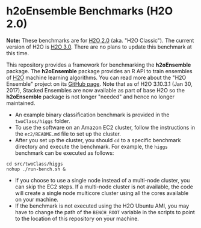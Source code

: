 # h2oEnsemble Benchmarks (H2O 2.0)

**Note:** These benchmarks are for [H2O 2.0](https://github.com/h2oai/h2o-2) (aka. "H2O Classic").  The current version of H2O is [H2O 3.0](https://github.com/h2oai/h2o-3).  There are no plans to update this benchmark at this time. 

This repository provides a framework for benchmarking the **h2oEnsemble** package.  The **h2oEnsemble** package provides an R API to train ensembles of [H2O](https://github.com/h2oai/h2o-2) machine learning algorithms.  You can read more about the "H2O Ensemble" project on its [GitHub page](https://github.com/h2oai/h2o-2/tree/master/R/ensemble). Note that as of H2O 3.10.3.1 (Jan 30, 2017), Stacked Ensembles are now available as part of base H2O so the **h2oEnsemble** package is not longer "needed" and hence no longer maintained. 

- An example binary classification benchmark is provided in the `twoClass/higgs` folder.
- To use the software on an Amazon EC2 cluster, follow the instructions in the `ec2/README.md` file to set up the cluster.
- After you set up the cluster, you should `cd` to a specific benchmark directory and execute the benchmark.  For example, the `higgs` benchmark can be executed as follows:
```
cd src/twoClass/higgs
nohup ./run-bench.sh &
```
- If you choose to use a single node instead of a multi-node cluster, you can skip the EC2 steps.  If a multi-node cluster is not available, the code will create a single node multicore cluster using all the cores available on your machine.
- If the benchmark is not executed using the H2O Ubuntu AMI, you may have to change the path of the `BENCH_ROOT` variable in the scripts to point to the location of this repository on your machine.
